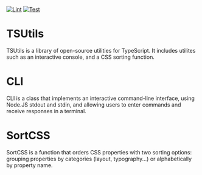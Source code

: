 [![Lint](https://github.com/kaplego/TSUtils/actions/workflows/lint.yml/badge.svg)](https://github.com/kaplego/TSUtils/actions/workflows/lint.yml) [![Test](https://github.com/kaplego/TSUtils/actions/workflows/test.yml/badge.svg)](https://github.com/kaplego/TSUtils/actions/workflows/test.yml)

# TSUtils

TSUtils is a library of open-source utilities for TypeScript. It includes utilites such as an interactive console, and a CSS sorting function.

# CLI

CLI is a class that implements an interactive command-line interface, using Node.JS stdout and stdin, and allowing users to enter commands and receive responses in a terminal.

# SortCSS

SortCSS is a function that orders CSS properties with two sorting options: grouping properties by categories (layout, typography...) or alphabetically by property name.
